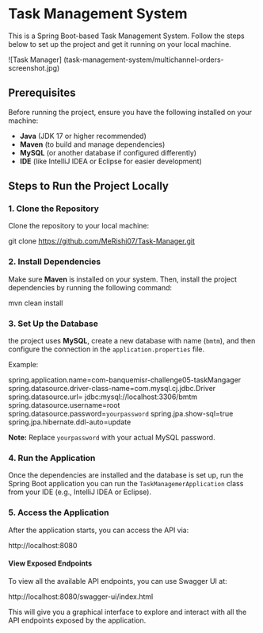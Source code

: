 # Task Management System

This is a Spring Boot-based Task Management System. Follow the steps below to set up the project and get it running on your local machine.

![Task Manager] (task-management-system/multichannel-orders-screenshot.jpg)

## Prerequisites

Before running the project, ensure you have the following installed on your machine:

- **Java** (JDK 17 or higher recommended)
- **Maven** (to build and manage dependencies)
- **MySQL** (or another database if configured differently)
- **IDE** (like IntelliJ IDEA or Eclipse for easier development)

## Steps to Run the Project Locally

### 1. Clone the Repository

Clone the repository to your local machine:

git clone https://github.com/MeRishi07/Task-Manager.git

### 2. Install Dependencies

Make sure **Maven** is installed on your system. Then, install the project dependencies by running the following command:

mvn clean install

### 3. Set Up the Database

the project uses **MySQL**, create a new database  with name (`bmtm`), and then configure the connection in the `application.properties` file.

Example:

spring.application.name=com-banquemisr-challenge05-taskMangager
spring.datasource.driver-class-name=com.mysql.cj.jdbc.Driver
spring.datasource.url= jdbc:mysql://localhost:3306/bmtm
spring.datasource.username=root
spring.datasource.password=`yourpassword`
spring.jpa.show-sql=true
spring.jpa.hibernate.ddl-auto=update

**Note:** Replace `yourpassword` with your actual MySQL password.

### 4. Run the Application

Once the dependencies are installed and the database is set up, run the Spring Boot application you can run the `TaskManagemerApplication` class from your IDE (e.g., IntelliJ IDEA or Eclipse).

### 5. Access the Application

After the application starts, you can access the API via:

http://localhost:8080

#### View Exposed Endpoints

To view all the available API endpoints, you can use Swagger UI at:

http://localhost:8080/swagger-ui/index.html

This will give you a graphical interface to explore and interact with all the API endpoints exposed by the application.
